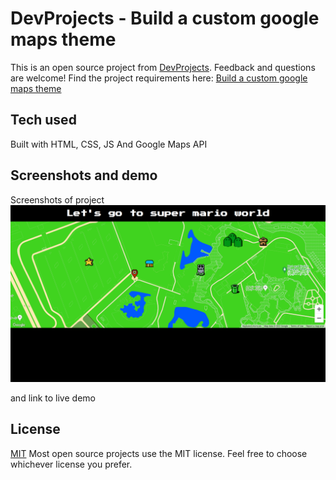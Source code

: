 # DevProjects - Build a custom google maps theme

This is an open source project from [DevProjects](http://www.codementor.io/projects). Feedback and questions are welcome!
Find the project requirements here: [Build a custom google maps theme](https://www.codementor.io/projects/web/build-a-custom-google-maps-theme-bf8levr6eg)

## Tech used
Built with HTML, CSS, JS And Google Maps API

## Screenshots and demo
Screenshots of project 
![Map View](./ss/super-mario-map.png)

and
link to live demo


## License
[MIT](https://choosealicense.com/licenses/mit/)
Most open source projects use the MIT license. Feel free to choose whichever license you prefer.
